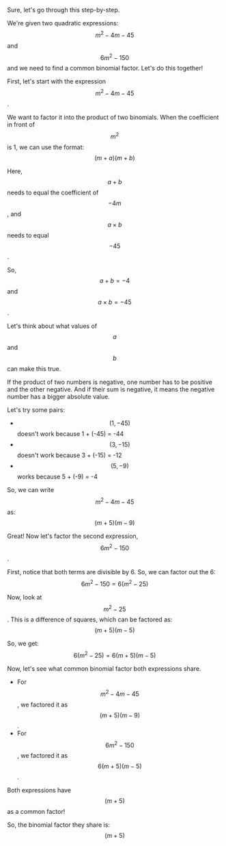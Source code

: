 Sure, let's go through this step-by-step. 

We're given two quadratic expressions: 
$$m^2 - 4m - 45$$ 
and 
$$6m^2 - 150$$
and we need to find a common binomial factor. Let's do this together!

First, let's start with the expression $$m^2 - 4m - 45$$.

We want to factor it into the product of two binomials. When the coefficient in front of $$m^2$$ is 1, we can use the format:
$$(m + a)(m + b)$$

Here, $$a + b$$ needs to equal the coefficient of $$-4m$$, and $$a \times b$$ needs to equal $$-45$$.

So, $$a + b = -4$$ and $$a \times b = -45$$.

Let's think about what values of $$a$$ and $$b$$ can make this true. 

If the product of two numbers is negative, one number has to be positive and the other negative. And if their sum is negative, it means the negative number has a bigger absolute value.

Let's try some pairs:
- $$(1, -45)$$ doesn't work because 1 + (-45) = -44
- $$(3, -15)$$ doesn't work because 3 + (-15) = -12
- $$(5, -9)$$ works because 5 + (-9) = -4

So, we can write $$m^2 - 4m - 45$$ as:
$$(m + 5)(m - 9)$$

Great! Now let's factor the second expression, $$6m^2 - 150$$.

First, notice that both terms are divisible by 6. So, we can factor out the 6:
$$6m^2 - 150 = 6(m^2 - 25)$$

Now, look at $$m^2 - 25$$. This is a difference of squares, which can be factored as:
$$(m + 5)(m - 5)$$

So, we get:
$$6(m^2 - 25) = 6(m + 5)(m - 5)$$

Now, let's see what common binomial factor both expressions share.

- For $$m^2 - 4m - 45$$, we factored it as $$(m + 5)(m - 9)$$.
- For $$6m^2 - 150$$, we factored it as $$6(m + 5)(m - 5)$$.

Both expressions have $$(m + 5)$$ as a common factor!

So, the binomial factor they share is:
$$(m + 5)$$
